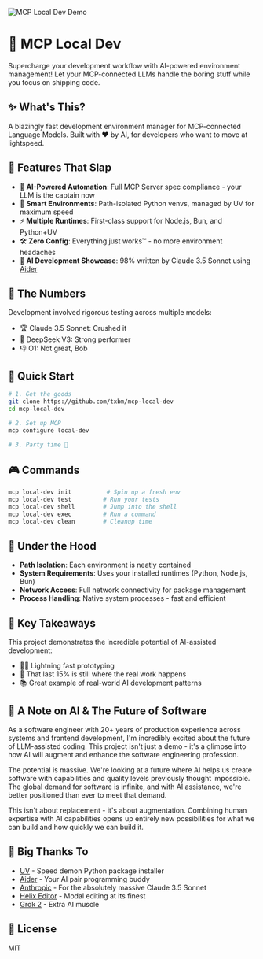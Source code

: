 ![MCP Local Dev Demo](placeholder-for-demo.gif)

# 🚀 MCP Local Dev

Supercharge your development workflow with AI-powered environment management! Let your MCP-connected LLMs handle the boring stuff while you focus on shipping code. 

## ✨ What's This?

A blazingly fast development environment manager for MCP-connected Language Models. Built with ❤️ by AI, for developers who want to move at lightspeed. 

## 🎯 Features That Slap

- 🤖 **AI-Powered Automation**: Full MCP Server spec compliance - your LLM is the captain now
- 🧪 **Smart Environments**: Path-isolated Python venvs, managed by UV for maximum speed
- ⚡️ **Multiple Runtimes**: First-class support for Node.js, Bun, and Python+UV
- 🛠️ **Zero Config**: Everything just works™️ - no more environment headaches
- 🔬 **AI Development Showcase**: 98% written by Claude 3.5 Sonnet using [Aider](https://github.com/paul-gauthier/aider)

## 🧮 The Numbers

Development involved rigorous testing across multiple models:
- 🏆 Claude 3.5 Sonnet: Crushed it
- 💪 DeepSeek V3: Strong performer
- 👎 O1: Not great, Bob

## 🏃 Quick Start

```bash
# 1. Get the goods
git clone https://github.com/txbm/mcp-local-dev
cd mcp-local-dev

# 2. Set up MCP
mcp configure local-dev

# 3. Party time 🎉
```

## 🎮 Commands

```bash
mcp local-dev init          # Spin up a fresh env
mcp local-dev test         # Run your tests
mcp local-dev shell        # Jump into the shell
mcp local-dev exec         # Run a command
mcp local-dev clean        # Cleanup time
```

## 💫 Under the Hood

- **Path Isolation**: Each environment is neatly contained
- **System Requirements**: Uses your installed runtimes (Python, Node.js, Bun)
- **Network Access**: Full network connectivity for package management
- **Process Handling**: Native system processes - fast and efficient

## 🚀 Key Takeaways

This project demonstrates the incredible potential of AI-assisted development:
- 🏃‍♂️ Lightning fast prototyping
- 🎯 That last 15% is still where the real work happens
- 📚 Great example of real-world AI development patterns

## 💭 A Note on AI & The Future of Software

As a software engineer with 20+ years of production experience across systems and frontend development, I'm incredibly excited about the future of LLM-assisted coding. This project isn't just a demo - it's a glimpse into how AI will augment and enhance the software engineering profession.

The potential is massive. We're looking at a future where AI helps us create software with capabilities and quality levels previously thought impossible. The global demand for software is infinite, and with AI assistance, we're better positioned than ever to meet that demand.

This isn't about replacement - it's about augmentation. Combining human expertise with AI capabilities opens up entirely new possibilities for what we can build and how quickly we can build it.

## 🙏 Big Thanks To

- [UV](https://github.com/astral-sh/uv) - Speed demon Python package installer
- [Aider](https://github.com/paul-gauthier/aider) - Your AI pair programming buddy
- [Anthropic](https://www.anthropic.com) - For the absolutely massive Claude 3.5 Sonnet
- [Helix Editor](https://helix-editor.com/) - Modal editing at its finest
- [Grok 2](https://grok.x.ai/) - Extra AI muscle

## 📄 License

MIT